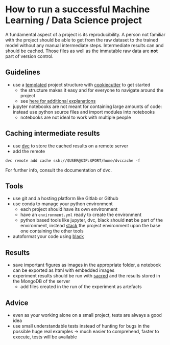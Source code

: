 # How to run a successful Machine Learning / Data Science project

A fundamental aspect of a project is its reproducibility. A person not familiar with the project should be able to get from the raw dataset to the trained model without any manual intermediate steps. Intermediate results can and should be cached. Those files as well as the immutable raw data are **not** part of version control.

## Guidelines
- use a [templated](https://github.com/j-petit/cookiecutter-data-science) project structure with [cookiecutter](https://cookiecutter.readthedocs.io/en/latest/installation.html) to get started
    - the structure makes it easy and for everyone to navigate around the project
    - see [here for additional explanations](https://drivendata.github.io/cookiecutter-data-science/#contributing)
- jupyter notebooks are not meant for containing large amounts of code: instead use python source files and import modules into notebooks
    - notebooks are not ideal to work with multiple people

## Caching intermediate results
- use [dvc](https://dvc.org/doc/use-cases/versioning-data-and-model-files) to store the cached results on a remote server
- add the remote 
```
dvc remote add cache ssh://$USER@$IP:$PORT/home/dvccache -f
```
For further info, consult the documentation of dvc.

## Tools
- use git and a hosting platform like Gitlab or Github
- use conda to manage your python environment
    - each project should have its own environment
    - have an `environment.yml` ready to create the environment
    - python based tools like jupyter, dvc, black should **not** be part of the environment, instead [stack](https://docs.conda.io/projects/conda/en/latest/user-guide/tasks/manage-environments.html#nested-activation) the project environment upon the base one containing the other tools
- autoformat your code using [black](https://black.readthedocs.io/en/latest/)

## Results
- save important figures as images in the appropriate folder, a notebook can be exported as html with embedded images
- experiment results should be run with [sacred](https://sacred.readthedocs.io/en/stable/) and the results stored in the MongoDB of the server
    - add files created in the run of the experiment as artefacts

## Advice
- even as your working alone on a small project, tests are always a good idea
- use small understandable tests instead of hunting for bugs in the possible huge real examples -> much easier to comprehend, faster to execute, tests will be available

